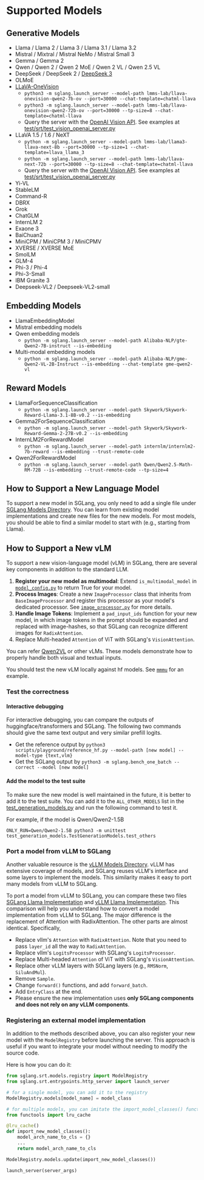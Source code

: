 # Supported Models

## Generative Models
- Llama / Llama 2 / Llama 3 / Llama 3.1 / Llama 3.2
- Mistral / Mixtral / Mistral NeMo / Mistral Small 3
- Gemma / Gemma 2
- Qwen / Qwen 2 / Qwen 2 MoE / Qwen 2 VL / Qwen 2.5 VL
- DeepSeek / DeepSeek 2 / [DeepSeek 3](https://github.com/sgl-project/sglang/tree/main/benchmark/deepseek_v3)
- OLMoE
- [LLaVA-OneVision](https://llava-vl.github.io/blog/2024-08-05-llava-onevision/)
  - `python3 -m sglang.launch_server --model-path lmms-lab/llava-onevision-qwen2-7b-ov --port=30000 --chat-template=chatml-llava`
  - `python3 -m sglang.launch_server --model-path lmms-lab/llava-onevision-qwen2-72b-ov --port=30000 --tp-size=8 --chat-template=chatml-llava`
  - Query the server with the [OpenAI Vision API](https://platform.openai.com/docs/guides/vision). See examples at [test/srt/test_vision_openai_server.py](https://github.com/sgl-project/sglang/blob/main/test/srt/test_vision_openai_server.py)
- LLaVA 1.5 / 1.6 / NeXT
  - `python -m sglang.launch_server --model-path lmms-lab/llama3-llava-next-8b --port=30000 --tp-size=1 --chat-template=llava_llama_3`
  - `python -m sglang.launch_server --model-path lmms-lab/llava-next-72b --port=30000 --tp-size=8 --chat-template=chatml-llava`
  - Query the server with the [OpenAI Vision API](https://platform.openai.com/docs/guides/vision). See examples at [test/srt/test_vision_openai_server.py](https://github.com/sgl-project/sglang/blob/main/test/srt/test_vision_openai_server.py)
- Yi-VL
- StableLM
- Command-R
- DBRX
- Grok
- ChatGLM
- InternLM 2
- Exaone 3
- BaiChuan2
- MiniCPM / MiniCPM 3 / MiniCPMV
- XVERSE / XVERSE MoE
- SmolLM
- GLM-4
- Phi-3 / Phi-4
- Phi-3-Small
- IBM Granite 3
- Deepseek-VL2 / Deepseek-VL2-small

## Embedding Models

- LlamaEmbeddingModel
- Mistral embedding models
- Qwen embedding models
  - `python -m sglang.launch_server --model-path Alibaba-NLP/gte-Qwen2-7B-instruct --is-embedding`
- Multi-modal embedding models
  - `python -m sglang.launch_server --model-path Alibaba-NLP/gme-Qwen2-VL-2B-Instruct --is-embedding --chat-template gme-qwen2-vl`

## Reward Models

- LlamaForSequenceClassification
  - `python -m sglang.launch_server --model-path Skywork/Skywork-Reward-Llama-3.1-8B-v0.2 --is-embedding`
- Gemma2ForSequenceClassification
  - `python -m sglang.launch_server --model-path Skywork/Skywork-Reward-Gemma-2-27B-v0.2 --is-embedding`
- InternLM2ForRewardModel
  - `python -m sglang.launch_server --model-path internlm/internlm2-7b-reward --is-embedding --trust-remote-code`
- Qwen2ForRewardModel
  - `python -m sglang.launch_server --model-path Qwen/Qwen2.5-Math-RM-72B --is-embedding --trust-remote-code --tp-size=4`
## How to Support a New Language Model

To support a new model in SGLang, you only need to add a single file under [SGLang Models Directory](https://github.com/sgl-project/sglang/tree/main/python/sglang/srt/models).
You can learn from existing model implementations and create new files for the new models.
For most models, you should be able to find a similar model to start with (e.g., starting from Llama).

## How to Support a New vLM

To support a new vision-language model (vLM) in SGLang, there are several key components in addition to the standard
LLM.

1. **Register your new model as multimodal**: Extend `is_multimodal_model` in [
   `model_config.py`](https://github.com/sgl-project/sglang/blob/main/python/sglang/srt/configs/model_config.py) to
   return True for your model.
2. **Process Images**: Create a new `ImageProcessor` class that inherits from `BaseImageProcessor` and register this
   processor as your model's dedicated processor. See [
   `image_processor.py`](https://github.com/sgl-project/sglang/blob/main/python/sglang/srt/managers/image_processor.py)
   for more details.
3. **Handle Image Tokens**: Implement a `pad_input_ids` function for your new model, in which image tokens in the prompt
   should be expanded and replaced with image-hashes, so that SGLang can recognize different images for
   `RadixAttention`.
4. Replace Multi-headed `Attention` of ViT with SGLang's `VisionAttention`.

You can refer [Qwen2VL](https://github.com/sgl-project/sglang/blob/main/python/sglang/srt/models/qwen2_vl.py) or other
vLMs. These models demonstrate how to properly handle both visual and textual inputs.

You should test the new vLM locally against hf models. See [`mmmu`](https://github.com/sgl-project/sglang/tree/main/benchmark/mmmu) for an example.

### Test the correctness

#### Interactive debugging
For interactive debugging, you can compare the outputs of huggingface/transformers and SGLang.
The following two commands should give the same text output and very similar prefill logits.

- Get the reference output by `python3 scripts/playground/reference_hf.py --model-path [new model] --model-type {text,vlm}`
- Get the SGLang output by `python3 -m sglang.bench_one_batch --correct --model [new model]`

#### Add the model to the test suite
To make sure the new model is well maintained in the future, it is better to add it to the test suite.
You can add it to the `ALL_OTHER_MODELS` list in the [test_generation_models.py](https://github.com/sgl-project/sglang/blob/main/test/srt/models/test_generation_models.py) and run the following command to test it.

For example, if the model is Qwen/Qwen2-1.5B
```
ONLY_RUN=Qwen/Qwen2-1.5B python3 -m unittest test_generation_models.TestGenerationModels.test_others
```

### Port a model from vLLM to SGLang
Another valuable resource is the [vLLM Models Directory](https://github.com/vllm-project/vllm/tree/main/vllm/model_executor/models). vLLM has extensive coverage of models, and SGLang reuses vLLM's interface and some layers to implement the models. This similarity makes it easy to port many models from vLLM to SGLang.

To port a model from vLLM to SGLang, you can compare these two files [SGLang Llama Implementation](https://github.com/sgl-project/sglang/blob/main/python/sglang/srt/models/llama.py) and [vLLM Llama Implementation](https://github.com/vllm-project/vllm/blob/main/vllm/model_executor/models/llama.py). This comparison will help you understand how to convert a model implementation from vLLM to SGLang. The major difference is the replacement of Attention with RadixAttention. The other parts are almost identical. Specifically,
  - Replace vllm's `Attention` with `RadixAttention`. Note that you need to pass `layer_id` all the way to `RadixAttention`.
  - Replace vllm's `LogitsProcessor` with SGLang's `LogitsProcessor`.
  - Replace Multi-headed `Attention` of ViT with SGLang's `VisionAttention`.
  - Replace other vLLM layers with SGLang layers (e.g., `RMSNorm`, `SiluAndMul`).
  - Remove `Sample`.
  - Change `forward()` functions, and add `forward_batch`.
  - Add `EntryClass` at the end.
  - Please ensure the new implementation uses **only SGLang components and does not rely on any vLLM components**.

### Registering an external model implementation

In addition to the methods described above, you can also register your new model with the `ModelRegistry` before launching the server. This approach is useful if you want to integrate your model without needing to modify the source code.

Here is how you can do it:

```python
from sglang.srt.models.registry import ModelRegistry
from sglang.srt.entrypoints.http_server import launch_server

# for a single model, you can add it to the registry
ModelRegistry.models[model_name] = model_class

# for multiple models, you can imitate the import_model_classes() function in sglang/srt/models/registry.py
from functools import lru_cache

@lru_cache()
def import_new_model_classes():
    model_arch_name_to_cls = {}
    ...
    return model_arch_name_to_cls

ModelRegistry.models.update(import_new_model_classes())

launch_server(server_args)
```
